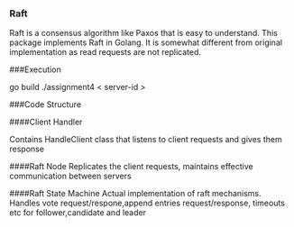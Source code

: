 ### Raft

Raft is a consensus algorithm like Paxos that is easy to understand. This package implements Raft in Golang. It is somewhat different from original implementation as read requests are not replicated.

###Execution

go build
./assignment4 < server-id >

###Code Structure

####Client Handler

Contains HandleClient class that listens to client requests and gives them response

####Raft Node
Replicates the client requests, maintains effective communication between servers

####Raft State Machine
Actual implementation of raft mechanisms. Handles vote request/respone,append entries request/response, timeouts etc for follower,candidate and leader

